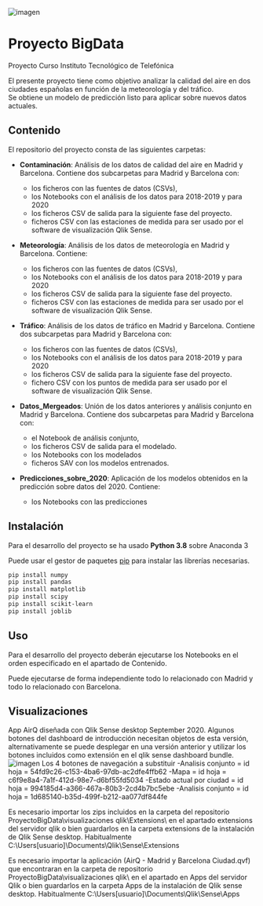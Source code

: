![imagen](https://user-images.githubusercontent.com/74833588/110534107-fdae6980-811e-11eb-9b19-b2bc04d7ebd1.png)

# Proyecto BigData

Proyecto Curso Instituto Tecnológico de Telefónica

El presente proyecto tiene como objetivo analizar la calidad del aire en dos ciudades españolas en función de la meteorología y del tráfico.  
Se obtiene un modelo de predicción listo para aplicar sobre nuevos datos actuales.

## Contenido

El repositorio del proyecto consta de las siguientes carpetas:

- **Contaminación**: Análisis de los datos de calidad del aire en Madrid y Barcelona. Contiene dos subcarpetas para Madrid y Barcelona con:
	- los ficheros con las fuentes de datos (CSVs), 
	- los Notebooks con el análisis de los datos para 2018-2019 y para 2020 
	- los ficheros CSV de salida para la siguiente fase del proyecto.
	- ficheros CSV con las estaciones de medida para ser usado por el software de visualización Qlik Sense.

- **Meteorología**: Análisis de los datos de meteorología en Madrid y Barcelona. Contiene:
	- los ficheros con las fuentes de datos (CSVs), 
	- los Notebooks con el análisis de los datos para 2018-2019 y para 2020
	- los ficheros CSV de salida para la siguiente fase del proyecto.
	- ficheros CSV con las estaciones de medida para ser usado por el software de visualización Qlik Sense.

- **Tráfico**: Análisis de los datos de tráfico en Madrid y Barcelona. Contiene dos subcarpetas para Madrid y Barcelona con:
	- los ficheros con las fuentes de datos (CSVs), 
	- los Notebooks con el análisis de los datos para 2018-2019 y para 2020
	- los ficheros CSV de salida para la siguiente fase del proyecto.
	- fichero CSV con los puntos de medida para ser usado por el software de visualización Qlik Sense.

- **Datos_Mergeados**: Unión de los datos anteriores y análisis conjunto en Madrid y Barcelona. Contiene dos subcarpetas para Madrid y Barcelona con:
	- el Notebook de análisis conjunto, 
	- los ficheros CSV de salida para el modelado.
	- los Notebooks con los modelados
	- ficheros SAV con los modelos entrenados.

- **Predicciones_sobre_2020**: Aplicación de los modelos obtenidos en la predicción sobre datos del 2020. Contiene:
	- los Notebooks con las predicciones


## Instalación

Para el desarrollo del proyecto se ha usado **Python 3.8** sobre Anaconda 3

Puede usar el gestor de paquetes [pip](https://pip.pypa.io/en/stable/) para instalar las librerías necesarias.

```bash
pip install numpy
pip install pandas
pip install matplotlib
pip install scipy
pip install scikit-learn
pip install joblib
```

## Uso

Para el desarrollo del proyecto deberán ejecutarse los Notebooks en el orden especificado en el apartado de Contenido. 

Puede ejecutarse de forma independiente todo lo relacionado con Madrid y todo lo relacionado con Barcelona.

## Visualizaciones
App AirQ diseñada con Qlik Sense desktop September 2020.
Algunos botones del dashboard de introducción necesitan objetos de esta versión, alternativamente se puede desplegar en una versión anterior y utilizar los botones incluidos como extensión en el qlik sense dashboard bundle. 
![imagen](https://user-images.githubusercontent.com/74833588/110533306-208c4e00-811e-11eb-9d79-839e0e3e5342.png)
Los 4 botones de navegación a substituir 
	-Analisis conjunto = id hoja = 54fd9c26-c153-4ba6-97db-ac2dfe4ffb62
	-Mapa = id hoja = c6f9e8a4-7a1f-412d-98e7-d6bf55fd5034
	-Estado actual por ciudad = id hoja = 994185d4-a366-467a-80b3-2cd4b7bc5ebe
	-Analisis conjunto = id hoja = 1d685140-b35d-499f-b212-aa077df844fe


Es necesario importar los zips incluidos en la carpeta del repositorio ProyectoBigData\visualizaciones qlik\Extensions\ en el apartado extensions del servidor qlik o bien guardarlos en la carpeta extensions de la instalación de Qlik Sense desktop. 
Habitualmente C:\Users\[usuario]\Documents\Qlik\Sense\Extensions

Es necesario importar la aplicación (AirQ - Madrid y Barcelona Ciudad.qvf) que encontraran en la carpeta de repositorio ProyectoBigData\visualizaciones qlik\ en el apartado en Apps del servidor Qlik o bien guardarlos en la carpeta Apps de la instalación de Qlik sense desktop. 
Habitualmente C:\Users\[usuario]\Documents\Qlik\Sense\Apps


